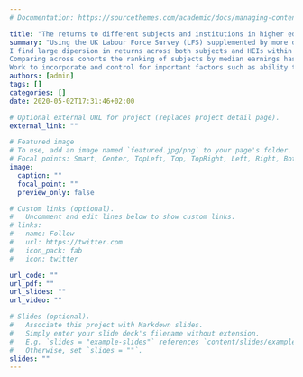 ```yaml
---
# Documentation: https://sourcethemes.com/academic/docs/managing-content/

title: "The returns to different subjects and institutions in higher education"
summary: "Using the UK Labour Force Survey (LFS) supplemented by more detailed longitudinal surveys, I estimate *ex post* returns to different subjects and types of higher education institutions (HEIs). 
I find large dipersion in returns across both subjects and HEIs within cohorts, to the extent that choices *between subjects conditional on continuing to HE* can be more important for earnings than the choice to continue to HE. 
Comparing across cohorts the ranking of subjects by median earnings has changed drastically over recent decades.
Work to incorporate and control for important factors such as ability to understand whether these cross-subject differences are driven by differences in the students who choose these subjects, or whether different subjects have vastly different *causal effects on earnings* is ongoing."
authors: [admin]
tags: []
categories: []
date: 2020-05-02T17:31:46+02:00

# Optional external URL for project (replaces project detail page).
external_link: ""

# Featured image
# To use, add an image named `featured.jpg/png` to your page's folder.
# Focal points: Smart, Center, TopLeft, Top, TopRight, Left, Right, BottomLeft, Bottom, BottomRight.
image:
  caption: ""
  focal_point: ""
  preview_only: false

# Custom links (optional).
#   Uncomment and edit lines below to show custom links.
# links:
# - name: Follow
#   url: https://twitter.com
#   icon_pack: fab
#   icon: twitter

url_code: ""
url_pdf: ""
url_slides: ""
url_video: ""

# Slides (optional).
#   Associate this project with Markdown slides.
#   Simply enter your slide deck's filename without extension.
#   E.g. `slides = "example-slides"` references `content/slides/example-slides.md`.
#   Otherwise, set `slides = ""`.
slides: ""
---
```

